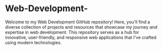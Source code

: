 # Web-Development-
Welcome to my Web Development GitHub repository! Here, you'll find a diverse collection of projects and resources that showcase my journey and expertise in web development. This repository serves as a hub for innovative, user-friendly, and responsive web applications that I've crafted using modern technologies.
